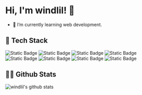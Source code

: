 # Hi, I'm windlil! 👋
- 🔭 I’m currently learning web development.

## 🔮 Tech Stack
<div>
<img alt="Static Badge" src="https://img.shields.io/badge/typescript-logo?style=for-the-badge&logo=typescript&logoColor=%23fff&color=%233178C6">
<img alt="Static Badge" src="https://img.shields.io/badge/node.js-logo?style=for-the-badge&logo=nodedotjs&logoColor=%23fff&color=%23339933">
<img alt="Static Badge" src="https://img.shields.io/badge/Vue.js-logo?style=for-the-badge&logo=vuedotjs&logoColor=%23fff&color=%234FC08D">
<img alt="Static Badge" src="https://img.shields.io/badge/unocss-logo?style=for-the-badge&logo=unocss&logoColor=%23fff&color=%23333333">
<img alt="Static Badge" src="https://img.shields.io/badge/sass-logo?style=for-the-badge&logo=sass&logoColor=%23fff&color=%23CC6699">
<img alt="Static Badge" src="https://img.shields.io/badge/vite-logo?style=for-the-badge&logo=vite&logoColor=%23fff&color=%23646CFF">
<img alt="Static Badge" src="https://img.shields.io/badge/rollup.js-logo?style=for-the-badge&logo=rollupdotjs&logoColor=%23fff&color=%23EC4A3F">
<img alt="Static Badge" src="https://img.shields.io/badge/nuxt.js-logo?style=for-the-badge&logo=nuxtdotjs&logoColor=%23fff&color=%2300DC82">
</div>

## 🧑‍💻 Github Stats
![windlil's github stats](https://github-readme-stats.vercel.app/api?username=windlil&show_icons=true&theme=cobalt&hide=stars)

